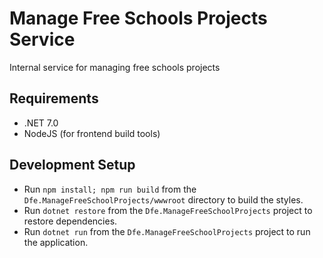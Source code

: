 # Manage Free Schools Projects Service
Internal service for managing free schools projects

## Requirements
- .NET 7.0
- NodeJS (for frontend build tools)

## Development Setup

- Run `npm install; npm run build` from the `Dfe.ManageFreeSchoolProjects/wwwroot` directory to build the styles.
- Run `dotnet restore` from the `Dfe.ManageFreeSchoolProjects` project to restore dependencies.
- Run `dotnet run` from the `Dfe.ManageFreeSchoolProjects` project to run the application.